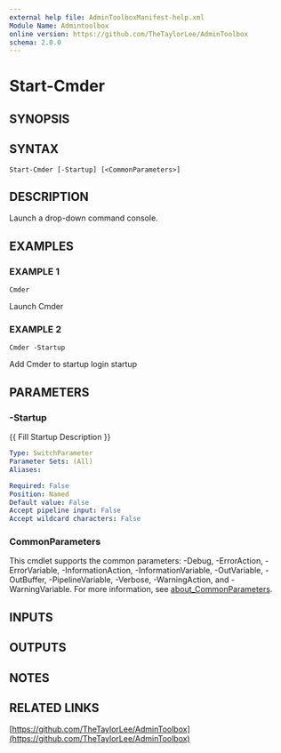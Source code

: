 ```yaml
---
external help file: AdminToolboxManifest-help.xml
Module Name: Admintoolbox
online version: https://github.com/TheTaylorLee/AdminToolbox
schema: 2.0.0
---
```


# Start-Cmder

## SYNOPSIS

## SYNTAX

```
Start-Cmder [-Startup] [<CommonParameters>]
```

## DESCRIPTION
Launch a drop-down command console.

## EXAMPLES

### EXAMPLE 1
```
Cmder
```

Launch Cmder

### EXAMPLE 2
```
Cmder -Startup
```

Add Cmder to startup login startup

## PARAMETERS

### -Startup
{{ Fill Startup Description }}

```yaml
Type: SwitchParameter
Parameter Sets: (All)
Aliases:

Required: False
Position: Named
Default value: False
Accept pipeline input: False
Accept wildcard characters: False
```

### CommonParameters
This cmdlet supports the common parameters: -Debug, -ErrorAction, -ErrorVariable, -InformationAction, -InformationVariable, -OutVariable, -OutBuffer, -PipelineVariable, -Verbose, -WarningAction, and -WarningVariable. For more information, see [about_CommonParameters](http://go.microsoft.com/fwlink/?LinkID=113216).

## INPUTS

## OUTPUTS

## NOTES

## RELATED LINKS

[https://github.com/TheTaylorLee/AdminToolbox](https://github.com/TheTaylorLee/AdminToolbox)

